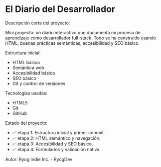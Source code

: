 # El Diario del Desarrollador

Descripción corta del proyecto:

Mini proyecto: un diario interactivo que documenta mi proceso de aprendizaje como desarrollador full-stack. Todo se ha construido usando HTML, buenas prácticas semánticas, accesibilidad y SEO básico.

Estructura inicial:

- HTML básico
- Semántica web
- Accesibilidad básica
- SEO básico
- Git y control de versiones

Tecnologías usadas:

- HTML5
- Git
- GitHub

Estado del proyecto:

- ✅ etapa 1: Estructura inicial y primer commit.
- ✅ etapa 2: HTML semántico y navegación.
- ✅ etapa 3: Accesibilidad y SEO básico.
- ✅ etapa 4: Formularios y validación nativa


Autor:
Ryog Indie Inc. - RyogDev